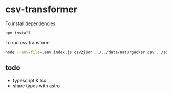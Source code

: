 # csv-transformer

To install dependencies:

```bash
npm install
```

To run csv transform:

```bash
node --env-file=.env index.js csv2json ../../data/naturgucker.csv ../astro/src/data/species.json ../astro/src/assets/arten
```

## todo
- typescript & tsx
- share types with astro